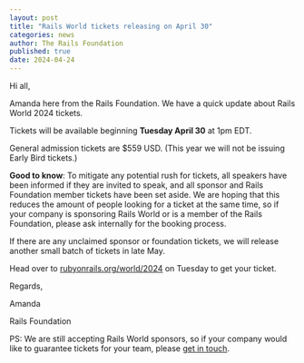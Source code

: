 ```yaml
---
layout: post
title: "Rails World tickets releasing on April 30"
categories: news
author: The Rails Foundation
published: true
date: 2024-04-24
---
```


Hi all,

Amanda here from the Rails Foundation.
We have a quick update about Rails World 2024 tickets.

Tickets will be available beginning **Tuesday April 30** at 1pm EDT.

General admission tickets are $559 USD. (This year we will not be issuing Early Bird tickets.) 

**Good to know**: To mitigate any potential rush for tickets, all speakers have been informed if they are invited to speak, and all sponsor and Rails Foundation member tickets have been set aside. We are hoping that this reduces the amount of people looking for a ticket at the same time, so if your company is sponsoring Rails World or is a member of the Rails Foundation, please ask internally for the booking process.

If there are any unclaimed sponsor or foundation tickets, we will release another small batch of tickets in late May.

Head over to <a href="https://rubyonrails.org/world/2024">rubyonrails.org/world/2024</a> on Tuesday to get your ticket.

Regards,

Amanda

Rails Foundation

PS: We are still accepting Rails World sponsors, so if your company would like to guarantee tickets for your team, please <a href="mailto:sponsors@rubyonrails.org">get in touch</a>. 
